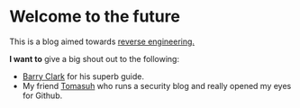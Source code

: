 # Welcome to the future

This is a blog aimed towards [reverse engineering.](http://iwh2010.github.io/)

**I want to** give a big shout out to the following:

- [Barry Clark](https://github.com/barryclark/jekyll-now) for his superb guide.
- My friend [Tomasuh](https://tomasuh.github.io/) who runs a security blog and really opened my eyes for Github.
